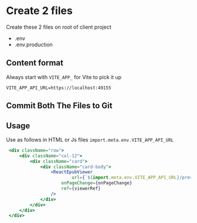 # Create 2 files
Create these 2 files on root of client project

- .env
- .env.production

## Content format
Always start with `VITE_APP_` for Vite to pick it up

```env
VITE_APP_API_URL=https://localhost:49155
```

## Commit Both The Files to Git

## Usage
Use as follows in HTML or Js files `import.meta.env.VITE_APP_API_URL`
```jsx
 <div className="row">
     <div className="col-12">
         <div className="card">
             <div className="card-body">
                 <ReactEpubViewer
                         url={`${import.meta.env.VITE_APP_API_URL}/preview/${session}.epub`}
                     onPageChange={onPageChange}
                     ref={viewerRef}
                 />
             </div>
         </div>
     </div>
 </div>
```

